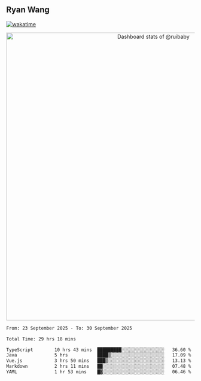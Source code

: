## Ryan Wang

[![wakatime](https://wakatime.com/badge/user/6f4ce45f-b03c-4eb3-b701-4b95e0885d94.svg)](https://wakatime.com/@6f4ce45f-b03c-4eb3-b701-4b95e0885d94)

<!-- Copy-paste in your Readme.md file -->

<a href="https://next.ossinsight.io/widgets/official/compose-user-dashboard-stats?user_id=21301288" target="_blank" style="display: block" align="center">
  <picture>
    <source media="(prefers-color-scheme: dark)" srcset="https://next.ossinsight.io/widgets/official/compose-user-dashboard-stats/thumbnail.png?user_id=21301288&image_size=auto&color_scheme=dark" width="771" height="auto">
    <img alt="Dashboard stats of @ruibaby" src="https://next.ossinsight.io/widgets/official/compose-user-dashboard-stats/thumbnail.png?user_id=21301288&image_size=auto&color_scheme=light" width="771" height="auto">
  </picture>
</a>

<!-- Made with [OSS Insight](https://ossinsight.io/) -->


<!--START_SECTION:waka-->

```txt
From: 23 September 2025 - To: 30 September 2025

Total Time: 29 hrs 18 mins

TypeScript        10 hrs 43 mins  █████████░░░░░░░░░░░░░░░░   36.60 %
Java              5 hrs           ████▒░░░░░░░░░░░░░░░░░░░░   17.09 %
Vue.js            3 hrs 50 mins   ███▒░░░░░░░░░░░░░░░░░░░░░   13.13 %
Markdown          2 hrs 11 mins   ██░░░░░░░░░░░░░░░░░░░░░░░   07.48 %
YAML              1 hr 53 mins    █▓░░░░░░░░░░░░░░░░░░░░░░░   06.46 %
```

<!--END_SECTION:waka-->
